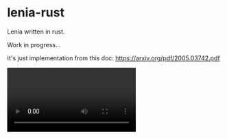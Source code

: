 # lenia-rust
Lenia written in rust.

Work in progress...

It's just implementation from this doc: https://arxiv.org/pdf/2005.03742.pdf

<video src='https://github.com/HVisMyLife/lenia-rust/blob/master/recording.mkv'/>
